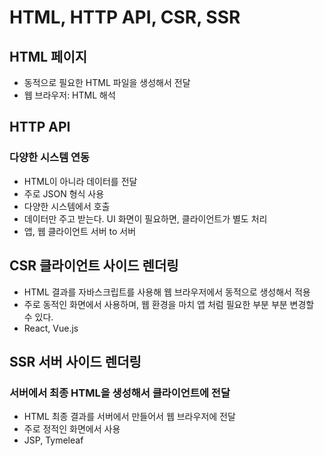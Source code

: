 # HTML, HTTP API, CSR, SSR
## HTML 페이지
- 동적으로 필요한 HTML 파일을 생성해서 전달
- 웹 브라우저: HTML 해석

## HTTP API
### 다양한 시스템 연동
- HTML이 아니라 데이터를 전달
- 주로 JSON 형식 사용
- 다양한 시스템에서 호출
- 데이터만 주고 받는다. UI 화면이 필요하면, 클라이언트가 별도 처리
- 앱, 웹 클라이언트 서버 to 서버

## CSR 클라이언트 사이드 렌더링
- HTML 결과를 자바스크립트를 사용해 웹 브라우저에서 동적으로 생성해서 적용
- 주로 동적인 화면에서 사용하며, 웹 환경을 마치 앱 처럼 필요한 부분 부분 변경할 수 있다.
- React, Vue.js

## SSR 서버 사이드 렌더링
### 서버에서 최종 HTML을 생성해서 클라이언트에 전달
- HTML 최종 결과를 서버에서 만들어서 웹 브라우저에 전달
- 주로 정적인 화면에서 사용
- JSP, Tymeleaf